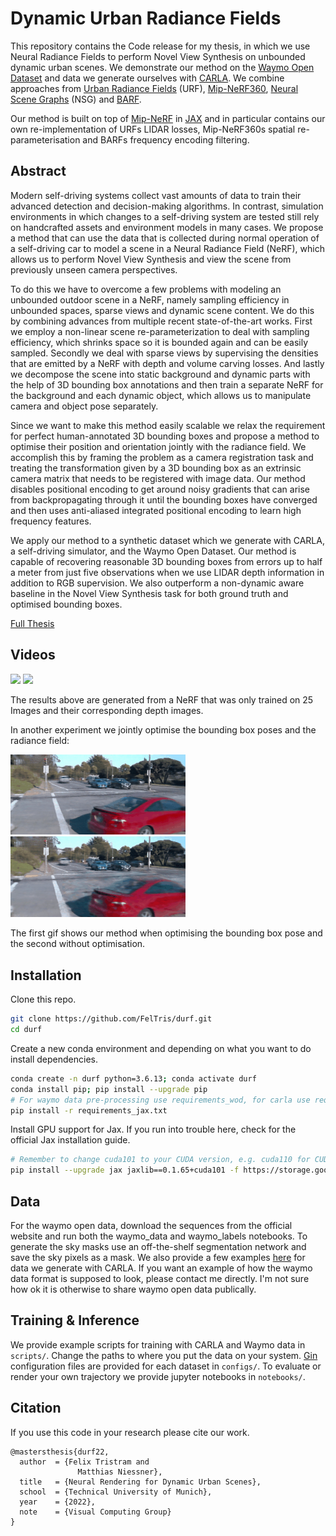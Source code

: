 # Dynamic Urban Radiance Fields
This repository contains the Code release for my thesis, 
in which we use Neural Radiance Fields to perform Novel View Synthesis on unbounded dynamic urban scenes. 
We demonstrate our method on the [Waymo Open Dataset](https://waymo.com/open/) 
and data we generate ourselves with [CARLA](https://carla.org).
We combine approaches from [Urban Radiance Fields](https://urban-radiance-fields.github.io) (URF), 
[Mip-NeRF360](https://jonbarron.info/mipnerf360/), [Neural Scene Graphs](https://light.princeton.edu/publication/neural-scene-graphs/) (NSG)
and [BARF](https://chenhsuanlin.bitbucket.io/bundle-adjusting-NeRF/).  


Our method is built on top of [Mip-NeRF](https://github.com/google/mipnerf) in [JAX](https://github.com/google/jax)
and in particular contains our own re-implementation of URFs LIDAR losses, 
Mip-NeRF360s spatial re-parameterisation and BARFs frequency encoding filtering.


## Abstract

Modern self-driving systems collect vast amounts of data to train their advanced
detection and decision-making algorithms. In contrast, simulation environments in
which changes to a self-driving system are tested still rely on handcrafted assets and
environment models in many cases. We propose a method that can use the data that is
collected during normal operation of a self-driving car to model a scene in a Neural
Radiance Field (NeRF), which allows us to perform Novel View Synthesis and view the
scene from previously unseen camera perspectives.

To do this we have to overcome a few problems with modeling an unbounded
outdoor scene in a NeRF, namely sampling efficiency in unbounded spaces, sparse
views and dynamic scene content. We do this by combining advances from multiple
recent state-of-the-art works. First we employ a non-linear scene re-parameterization
to deal with sampling efficiency, which shrinks space so it is bounded again and can
be easily sampled. Secondly we deal with sparse views by supervising the densities
that are emitted by a NeRF with depth and volume carving losses. And lastly we
decompose the scene into static background and dynamic parts with the help of 3D
bounding box annotations and then train a separate NeRF for the background and each
dynamic object, which allows us to manipulate camera and object pose separately.

Since we want to make this method easily scalable we relax the requirement for
perfect human-annotated 3D bounding boxes and propose a method to optimise their
position and orientation jointly with the radiance field. We accomplish this by framing
the problem as a camera registration task and treating the transformation given by a
3D bounding box as an extrinsic camera matrix that needs to be registered with image
data. Our method disables positional encoding to get around noisy gradients that can
arise from backpropagating through it until the bounding boxes have converged and
then uses anti-aliased integrated positional encoding to learn high frequency features.

We apply our method to a synthetic dataset which we generate with CARLA, a
self-driving simulator, and the Waymo Open Dataset. Our method is capable of
recovering reasonable 3D bounding boxes from errors up to half a meter from just five
observations when we use LIDAR depth information in addition to RGB supervision.
We also outperform a non-dynamic aware baseline in the Novel View Synthesis task
for both ground truth and optimised bounding boxes.

[Full Thesis](https://drive.google.com/file/d/1e1a-DDODgXoN0TxONETH3ZJ7QWU91tjj/view?usp=sharing)

## Videos

<img src="videos/test_seg1_5.gif" width="280">
<img src="videos/waymo1_5_depth.gif" width="280">


The results above are generated from a NeRF that was only trained on 25 Images and their corresponding depth images.

In another experiment we jointly optimise the bounding box poses and the radiance field:

<img src="videos/test_seg1_5_opt.gif" width="280">
<img src="videos/test_seg1_5_noopt.gif" width="280">

The first gif shows our method when optimising the bounding box pose and the second without optimisation. 

## Installation

Clone this repo. 

```bash
git clone https://github.com/FelTris/durf.git
cd durf
```

Create a new conda environment and depending on what you want to do install dependencies.

```bash
conda create -n durf python=3.6.13; conda activate durf
conda install pip; pip install --upgrade pip
# For waymo data pre-processing use requirements_wod, for carla use requirements_carla
pip install -r requirements_jax.txt
```

Install GPU support for Jax. If you run into trouble here, check for the official Jax installation guide.

```bash
# Remember to change cuda101 to your CUDA version, e.g. cuda110 for CUDA 11.0.
pip install --upgrade jax jaxlib==0.1.65+cuda101 -f https://storage.googleapis.com/jax-releases/jax_cuda_releases.html
```

## Data

For the waymo open data, download the sequences from the official website and run both the waymo_data and waymo_labels notebooks.
To generate the sky masks use an off-the-shelf segmentation network and save the sky pixels as a mask.
We also provide a few examples 
[here](https://drive.google.com/drive/folders/1FENBETwX2K_8qdYIckfUGiLUtrmyol1T?usp=sharing) for data we generate with CARLA.
If you want an example of how the waymo data format is supposed to look, please contact me directly. 
I'm not sure how ok it is otherwise to share waymo open data publically. 

## Training \& Inference

We provide example scripts for training with CARLA and Waymo data in `scripts/`. 
Change the paths to where you put the data on your system. 
[Gin](https://github.com/google/gin-config) configuration files are provided for each dataset in `configs/`. 
To evaluate or render your own trajectory we provide jupyter notebooks in `notebooks/`.

## Citation

If you use this code in your research please cite our work.

```
@mastersthesis{durf22,
  author  = {Felix Tristram and
               Matthias Niessner},
  title   = {Neural Rendering for Dynamic Urban Scenes},
  school  = {Technical University of Munich},
  year    = {2022},
  note    = {Visual Computing Group}
}
```